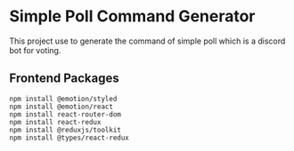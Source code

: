 # Simple Poll Command Generator

This project use to generate the command of simple poll which is a discord bot for voting.

## Frontend Packages

```
npm install @emotion/styled
npm install @emotion/react
npm install react-router-dom
npm install react-redux
npm install @reduxjs/toolkit
npm install @types/react-redux
```